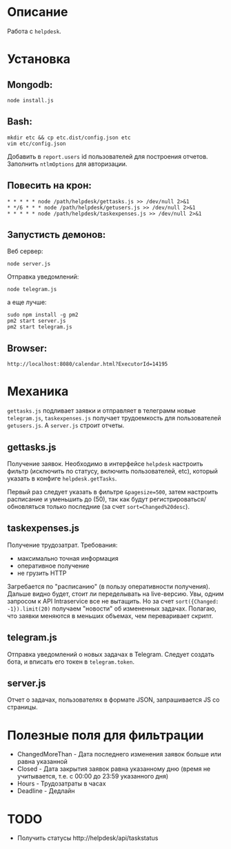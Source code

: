 # Описание

Работа с `helpdesk`.

# Установка

## Mongodb:

```
node install.js
```

## Bash:

```
mkdir etc && cp etc.dist/config.json etc
vim etc/config.json
```

Добавить в `report.users` id пользователей для построения отчетов. Заполнить `ntlmOptions` для авторизации.

## Повесить на крон:

```
* * * * * node /path/helpdesk/gettasks.js >> /dev/null 2>&1
* */6 * * * node /path/helpdesk/getusers.js >> /dev/null 2>&1
* * * * * node /path/helpdesk/taskexpenses.js >> /dev/null 2>&1
```

## Запустисть демонов:

Веб сервер:

```
node server.js
```

Отправка уведомлений:

```
node telegram.js
```

а еще лучше:

```
sudo npm install -g pm2
pm2 start server.js
pm2 start telegram.js
```

## Browser:

```
http://localhost:8080/calendar.html?ExecutorId=14195
```

# Механика

`gettasks.js` подливает заявки и отправляет в телеграмм новые `telegram.js`, `taskexpenses.js` получает трудоемкость для пользователей `getusers.js`. А `server.js` строит отчеты.

## gettasks.js

Получение заявок. Необходимо в интерфейсе `helpdesk` настроить фильтр (исключить по статусу, включить пользователей, etc), который указать в конфиге `helpdesk.getTasks`.

Первый раз следует указать в фильтре `&pagesize=500`, затем настроить расписание и уменьшить до (50), так как будут регистрироваться/обновляться только последние (за счет `sort=Changed%20desc`).

## taskexpenses.js

Получение трудозатрат. Требования:

* максимально точная информация
* оперативное получение
* не грузить HTTP

Загребается по "расписанию" (в пользу оперативности получения). Дальше видно будет, стоит ли переделывать на live-версию. Увы, одним запросом к API Intraservice все не вытащить. Но за счет `sort({Changed: -1}).limit(20)` получаем "новости" об измененных задачах. Полагаю, что заявки меняются в меньших объемах, чем переваривает скрипт.

## telegram.js

Отправка уведомлений о новых задачах в Telegram. Следует создать бота, и вписать его токен в `telegram.token`.

## server.js

Отчет о задачах, пользователях в формате JSON, запрашивается JS со страницы.

# Полезные поля для фильтрации

* ChangedMoreThan - Дата последнего изменения заявок больше или равна указанной
* Closed - Дата закрытия заявок равна указанному дню (время не учитывается, т.е. с 00:00 до 23:59 указанного дня)
* Hours - Трудозатраты в часах
* Deadline - Дедлайн

# TODO

* Получить статусы http://helpdesk/api/taskstatus